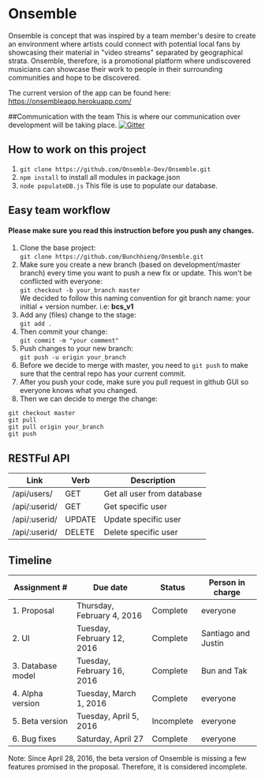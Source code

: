 # Onsemble
Onsemble is concept that was inspired by a team member's desire to create an environment where artists could connect with potential local fans by showcasing their material in "video streams" separated by geographical strata. Onsemble, therefore, is a promotional platform where undiscovered musicians can showcase their work to people in their surrounding communities and hope to be discovered.

The current version of the app can be found here:
https://onsembleapp.herokuapp.com/

##Communication with the team
This is where our communication over development will be taking place.
[![Gitter](https://badges.gitter.im/Bunchhieng/Onsemble.svg)](https://gitter.im/Bunchhieng/Onsemble?utm_source=badge&utm_medium=badge&utm_campaign=pr-badge)

## How to work on this project
1. `git clone https://github.com/Onsemble-Dev/Onsemble.git`
2. `npm install` to install all modules in package.json
3. `node populateDB.js` This file is use to populate our database.


## Easy team workflow
#### **Please make sure you read this instruction before you push any changes.**
1. Clone the base project:         
`git clone https://github.com/Bunchhieng/Onsemble.git`
2. Make sure you create a new branch (based on development/master branch) every time you want to push a new fix or update. This won't be conflicted with everyone:                       
`git checkout -b your_branch master`                            
We decided to follow this naming convention for git branch name: your initial + version number. i.e: **bcs_v1**
3. Add any (files) change to the stage:                   
`git add .`
4. Then commit your change:                    
`git commit -m "your comment"`
5. Push changes to your new branch:                     
`git push -u origin your_branch`
6. Before we decide to merge with master, you need to `git push` to make sure that the central repo has your current commit.
7. After you push your code, make sure you pull request in github GUI so everyone knows what you changed.
8. Then we can decide to merge the change:
```
git checkout master
git pull
git pull origin your_branch
git push
```
## RESTFul API
| Link | Verb | Description |       
| ------------ | ------------- | ------------- |     
/api/users/ | GET | Get all user from database |     
/api/:userid/ | GET | Get specific user     
/api/:userid/ | UPDATE | Update specific user   
/api/:userid/ | DELETE | Delete specific user

## Timeline
Assignment # | Due date | Status | Person in charge
------------ | ------------- | ------------- | -------------
1. Proposal | Thursday, February 4, 2016 | Complete | everyone
2. UI | Tuesday, February 12, 2016 | Complete | Santiago and Justin
3. Database model | Tuesday, February 16, 2016| Complete | Bun and Tak
4. Alpha version | Tuesday, March 1, 2016 | Complete | everyone
5. Beta version | Tuesday, April 5, 2016 | Incomplete | everyone
6. Bug fixes | Saturday, April 27| Complete | everyone

Note: Since April 28, 2016, the beta version of Onsemble is missing a few features promised in the proposal.  Therefore, it is considered incomplete.